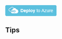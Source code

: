 <a href="https://portal.azure.com/#create/Microsoft.Template/uri/https%3A%2F%2Fgithub.com%2Farnold-meenhorst-solutionary-nl%2Fprivate%2Fblob%2Fmaster%2Farm-container.json" target="_blank">
<img src="https://raw.githubusercontent.com/Azure/azure-quickstart-templates/master/1-CONTRIBUTION-GUIDE/images/deploytoazure.png"/>
</a>

## Tips
